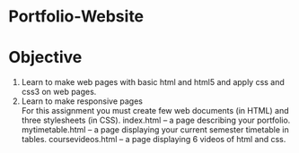 # Portfolio-Website
# Objective
1. Learn to make web pages with basic html and html5 and apply css and css3 on web pages. <br />
2. Learn to make responsive pages <br />
For this assignment you must create few web documents (in HTML) and three stylesheets (in CSS).
index.html – a page describing your portfolio.
mytimetable.html – a page displaying your current semester timetable in tables.
coursevideos.html – a page displaying 6 videos of html and css.
